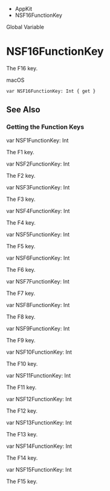 

- AppKit
-  NSF16FunctionKey 

Global Variable

# NSF16FunctionKey

The F16 key.

macOS

``` source
var NSF16FunctionKey: Int { get }
```

## See Also

### Getting the Function Keys

var NSF1FunctionKey: Int

The F1 key.

var NSF2FunctionKey: Int

The F2 key.

var NSF3FunctionKey: Int

The F3 key.

var NSF4FunctionKey: Int

The F4 key.

var NSF5FunctionKey: Int

The F5 key.

var NSF6FunctionKey: Int

The F6 key.

var NSF7FunctionKey: Int

The F7 key.

var NSF8FunctionKey: Int

The F8 key.

var NSF9FunctionKey: Int

The F9 key.

var NSF10FunctionKey: Int

The F10 key.

var NSF11FunctionKey: Int

The F11 key.

var NSF12FunctionKey: Int

The F12 key.

var NSF13FunctionKey: Int

The F13 key.

var NSF14FunctionKey: Int

The F14 key.

var NSF15FunctionKey: Int

The F15 key.

